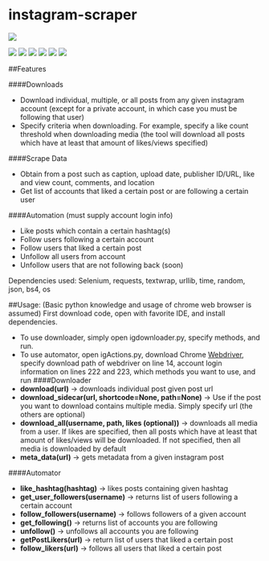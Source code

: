 # instagram-scraper

![](https://instagram-brand.com/wp-content/uploads/2016/11/Instagram_AppIcon_Aug2017.png?w=300)

![](https://img.shields.io/github/stars/pandao/editor.md.svg) ![](https://img.shields.io/github/forks/pandao/editor.md.svg) ![](https://img.shields.io/github/tag/pandao/editor.md.svg) ![](https://img.shields.io/github/release/pandao/editor.md.svg) ![](https://img.shields.io/github/issues/pandao/editor.md.svg) ![](https://img.shields.io/bower/v/editor.md.svg)


##Features

####Downloads

- Download individual, multiple, or all posts from any given instagram account (except for a private account, in which case you must be following that user)
- Specify criteria when downloading. For example, specify a like count threshold when downloading media (the tool will download all posts which have at least that amount of likes/views specified)

####Scrape Data
- Obtain from a post such as caption, upload date, publisher ID/URL, like and view count, comments, and location
- Get list of accounts that liked a certain post or are following a certain user 


####Automation (must supply account login info)
- Like posts which contain a certain hashtag(s)
- Follow users following a certain account
- Follow users that liked a certain post
- Unfollow all users from account
- Unfollow users that are not following back (soon)

Dependencies used:
Selenium, requests, textwrap, urllib, time, random, json, bs4, os

##Usage:
(Basic python knowledge and usage of chrome web browser is assumed)
First download code, open with favorite IDE, and install dependencies.
- To use downloader, simply open igdownloader.py, specify methods, and run.
- To use automator, open igActions.py, download Chrome <a href="https://chromedriver.chromium.org/downloads">Webdriver</a>, specify download path of webdriver on line 14, account login information on lines 222 and 223, which methods you want to use, and run 
####Downloader
- **download(url)** -> downloads individual post given post url
- **download_sidecar(url, shortcode=None, path=None)** -> Use if the post you want to download contains multiple media. Simply specify url (the others are optional)
- **download_all(username, path, likes (optional))** -> downloads all media from a user. If likes are specified, then all posts which have at least that amount of likes/views will be downloaded. If not specified, then all media is downloaded by default
- **meta_data(url)** -> gets metadata from a given instagram post

####Automator
- **like_hashtag(hashtag)** -> likes posts containing given hashtag
- **get_user_followers(username)** -> returns list of users following a certain account
- **follow_followers(username)** -> follows followers of a given account
- **get_following()** -> returns list of accounts you are following
- **unfollow()** -> unfollows all accounts you are following
- **getPostLikers(url)** -> return list of users that liked a certain post
- **follow_likers(url)** -> follows all users that liked a certain post
